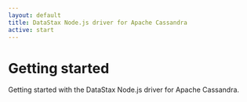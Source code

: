 ```yaml
---
layout: default
title: DataStax Node.js driver for Apache Cassandra
active: start
---
```



# Getting started

Getting started with the DataStax Node.js driver for Apache Cassandra.
